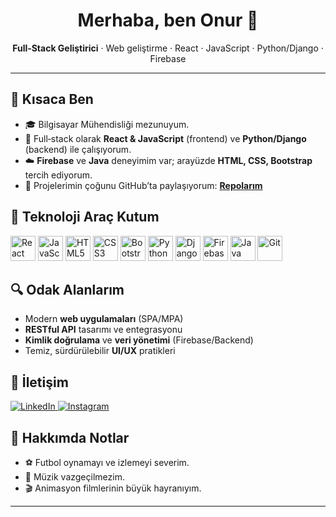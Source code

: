 

<h1 align="center">Merhaba, ben Onur 👋</h1>
<p align="center"><strong>Full‑Stack Geliştirici</strong> · Web geliştirme · React · JavaScript · Python/Django · Firebase</p>

---

## 🚀 Kısaca Ben
- 🎓 Bilgisayar Mühendisliği mezunuyum.
- 🧩 Full‑stack olarak <strong>React & JavaScript</strong> (frontend) ve <strong>Python/Django</strong> (backend) ile çalışıyorum.
- ☁️ <strong>Firebase</strong> ve <strong>Java</strong> deneyimim var; arayüzde <strong>HTML, CSS, Bootstrap</strong> tercih ediyorum.
- 📂 Projelerimin çoğunu GitHub’ta paylaşıyorum: <strong><a href="https://github.com/onuronlat?tab=repositories">Repolarım</a></strong>

## 🧰 Teknoloji Araç Kutum
<p>
  <img alt="React" src="https://cdn.jsdelivr.net/gh/devicons/devicon/icons/react/react-original.svg" height="40" />
  <img alt="JavaScript" src="https://cdn.jsdelivr.net/gh/devicons/devicon/icons/javascript/javascript-original.svg" height="40" />
  <img alt="HTML5" src="https://cdn.jsdelivr.net/gh/devicons/devicon/icons/html5/html5-original.svg" height="40" />
  <img alt="CSS3" src="https://cdn.jsdelivr.net/gh/devicons/devicon/icons/css3/css3-original.svg" height="40" />
  <img alt="Bootstrap" src="https://cdn.jsdelivr.net/gh/devicons/devicon/icons/bootstrap/bootstrap-original.svg" height="40" />
  <img alt="Python" src="https://cdn.jsdelivr.net/gh/devicons/devicon/icons/python/python-original.svg" height="40" />
  <img alt="Django" src="https://cdn.jsdelivr.net/gh/devicons/devicon/icons/django/django-plain.svg" height="40" />
  <img alt="Firebase" src="https://cdn.jsdelivr.net/gh/devicons/devicon/icons/firebase/firebase-plain.svg" height="40" />
  <img alt="Java" src="https://cdn.jsdelivr.net/gh/devicons/devicon/icons/java/java-original.svg" height="40" />
  <img alt="Git" src="https://cdn.jsdelivr.net/gh/devicons/devicon/icons/git/git-original.svg" height="40" />
</p>

## 🔍 Odak Alanlarım
- Modern <strong>web uygulamaları</strong> (SPA/MPA)
- <strong>RESTful API</strong> tasarımı ve entegrasyonu
- <strong>Kimlik doğrulama</strong> ve <strong>veri yönetimi</strong> (Firebase/Backend)
- Temiz, sürdürülebilir <strong>UI/UX</strong> pratikleri

## 🤝 İletişim
<p>
  <a href="https://www.linkedin.com/in/onur-onlat-485b43216/" target="_blank">
    <img src="https://img.shields.io/badge/LinkedIn-onur--onlat-0A66C2?logo=linkedin&logoColor=white" alt="LinkedIn" />
  </a>
  <a href="https://instagram.com/onuronlat" target="_blank">
    <img src="https://img.shields.io/badge/Instagram-@onuronlat-E4405F?logo=instagram&logoColor=white" alt="Instagram" />
  </a>
</p>

## 🎯 Hakkımda Notlar
- ⚽ Futbol oynamayı ve izlemeyi severim.
- 🎵 Müzik vazgeçilmezim.
- 🎬 Animasyon filmlerinin büyük hayranıyım.

---
